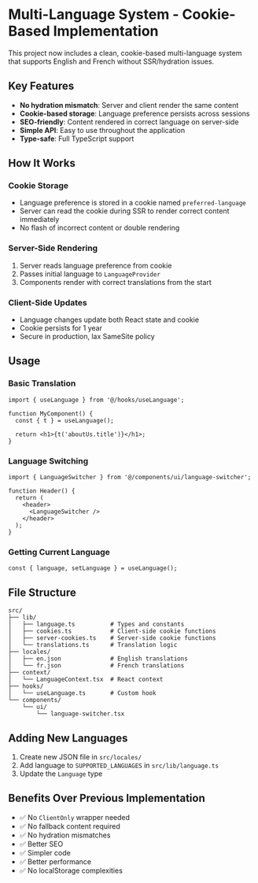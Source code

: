 # Multi-Language System - Cookie-Based Implementation

This project now includes a clean, cookie-based multi-language system that supports English and French without SSR/hydration issues.

## Key Features

- **No hydration mismatch**: Server and client render the same content
- **Cookie-based storage**: Language preference persists across sessions
- **SEO-friendly**: Content rendered in correct language on server-side
- **Simple API**: Easy to use throughout the application
- **Type-safe**: Full TypeScript support

## How It Works

### Cookie Storage
- Language preference is stored in a cookie named `preferred-language`
- Server can read the cookie during SSR to render correct content immediately
- No flash of incorrect content or double rendering

### Server-Side Rendering
1. Server reads language preference from cookie
2. Passes initial language to `LanguageProvider`
3. Components render with correct translations from the start

### Client-Side Updates
- Language changes update both React state and cookie
- Cookie persists for 1 year
- Secure in production, lax SameSite policy

## Usage

### Basic Translation
```tsx
import { useLanguage } from '@/hooks/useLanguage';

function MyComponent() {
  const { t } = useLanguage();
  
  return <h1>{t('aboutUs.title')}</h1>;
}
```

### Language Switching
```tsx
import { LanguageSwitcher } from '@/components/ui/language-switcher';

function Header() {
  return (
    <header>
      <LanguageSwitcher />
    </header>
  );
}
```

### Getting Current Language
```tsx
const { language, setLanguage } = useLanguage();
```

## File Structure

```
src/
├── lib/
│   ├── language.ts          # Types and constants
│   ├── cookies.ts           # Client-side cookie functions
│   ├── server-cookies.ts    # Server-side cookie functions
│   └── translations.ts      # Translation logic
├── locales/
│   ├── en.json              # English translations
│   └── fr.json              # French translations
├── context/
│   └── LanguageContext.tsx  # React context
├── hooks/
│   └── useLanguage.ts       # Custom hook
└── components/
    └── ui/
        └── language-switcher.tsx
```

## Adding New Languages

1. Create new JSON file in `src/locales/`
2. Add language to `SUPPORTED_LANGUAGES` in `src/lib/language.ts`
3. Update the `Language` type

## Benefits Over Previous Implementation

- ✅ No `ClientOnly` wrapper needed
- ✅ No fallback content required
- ✅ No hydration mismatches
- ✅ Better SEO
- ✅ Simpler code
- ✅ Better performance
- ✅ No localStorage complexities
